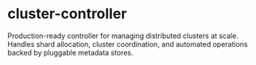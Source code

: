 # cluster-controller
Production-ready controller for managing distributed clusters at scale. Handles shard allocation, cluster coordination, and automated operations backed by pluggable metadata stores.
